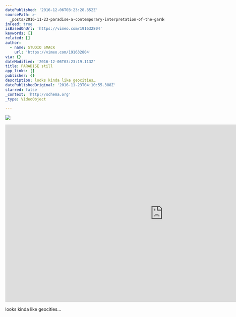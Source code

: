 ```yaml
---
datePublished: '2016-12-06T03:23:28.352Z'
sourcePath: >-
  _posts/2016-11-23-paradise-a-contemporary-interpretation-of-the-garden-of-ea.md
inFeed: true
isBasedOnUrl: 'https://vimeo.com/191632804'
keywords: []
related: []
author:
  - name: STUDIO SMACK
    url: 'https://vimeo.com/191632804'
via: {}
dateModified: '2016-12-06T03:23:19.113Z'
title: PARADISE still
app_links: []
publisher: {}
description: looks kinda like geocities…
datePublishedOriginal: '2016-11-23T04:10:55.388Z'
starred: false
_context: 'http://schema.org'
_type: VideoObject

---
```

![](https://the-grid-user-content.s3-us-west-2.amazonaws.com/39e468cb-0c67-4e17-b4f1-8dcbc7345bae.jpg)

<iframe src="https://cdn.embedly.com/widgets/media.html?src=https%3A%2F%2Fplayer.vimeo.com%2Fvideo%2F191632804&amp;url=https%3A%2F%2Fvimeo.com%2F191632804&amp;image=https%3A%2F%2Fi.vimeocdn.com%2Fvideo%2F602810078_1280.jpg&amp;key=b7d04c9b404c499eba89ee7072e1c4f7&amp;type=text%2Fhtml&amp;schema=vimeo" width="1000" height="563" scrolling="no" frameborder="0" allowfullscreen="" style=""></iframe>

looks kinda like geocities...